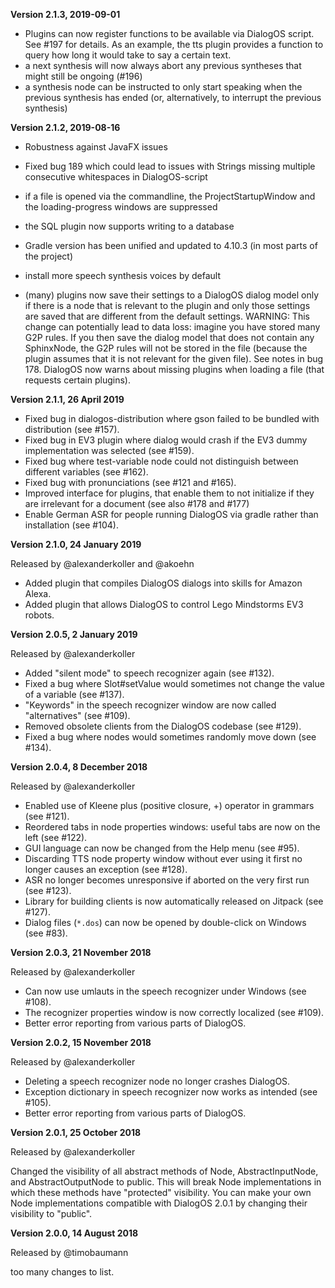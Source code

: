 **Version 2.1.3, 2019-09-01**

- Plugins can now register functions to be available via DialogOS script. See #197 for details.
  As an example, the tts plugin provides a function to query how long it would take to say a certain 
  text.
- a next synthesis will now always abort any previous syntheses that might still be ongoing (#196)
- a synthesis node can be instructed to only start speaking when the previous synthesis has ended
  (or, alternatively, to interrupt the previous synthesis)

**Version 2.1.2, 2019-08-16**

- Robustness against JavaFX issues
- Fixed bug 189 which could lead to issues with Strings missing multiple consecutive whitespaces in DialogOS-script
- if a file is opened via the commandline, the ProjectStartupWindow and the loading-progress windows are suppressed
- the SQL plugin now supports writing to a database
- Gradle version has been unified and updated to 4.10.3 (in most parts of the project)
- install more speech synthesis voices by default

- (many) plugins now save their settings to a DialogOS dialog model only if there is a node that is 
  relevant to the plugin and only those settings are saved that are different from the default settings.
  WARNING: This change can potentially lead to data loss: imagine you have stored many G2P rules. 
           If you then save the dialog model that does not contain any SphinxNode, the G2P rules will not
           be stored in the file (because the plugin assumes that it is not relevant for the given file).
  See notes in bug 178.
  DialogOS now warns about missing plugins when loading a file (that requests certain plugins).

**Version 2.1.1, 26 April 2019**

- Fixed bug in dialogos-distribution where gson failed to be bundled with distribution (see #157).
- Fixed bug in EV3 plugin where dialog would crash if the EV3 dummy implementation was selected (see #159).
- Fixed bug where test-variable node could not distinguish between different variables (see #162).
- Fixed bug with pronunciations (see #121 and #165).
- Improved interface for plugins, that enable them to not initialize if they are irrelevant for a document (see also #178 and #177)
- Enable German ASR for people running DialogOS via gradle rather than installation (see #104).

**Version 2.1.0, 24 January 2019**

Released by @alexanderkoller and @akoehn

- Added plugin that compiles DialogOS dialogs into skills for Amazon Alexa.
- Added plugin that allows DialogOS to control Lego Mindstorms EV3 robots.


**Version 2.0.5, 2 January 2019**

Released by @alexanderkoller

- Added "silent mode" to speech recognizer again (see #132).
- Fixed a bug where Slot#setValue would sometimes not change the value of a variable (see #137).
- "Keywords" in the speech recognizer window are now called "alternatives" (see #109).
- Removed obsolete clients from the DialogOS codebase (see #129).
- Fixed a bug where nodes would sometimes randomly move down (see #134).


**Version 2.0.4, 8 December 2018**

Released by @alexanderkoller

- Enabled use of Kleene plus (positive closure, +) operator in grammars (see #121).
- Reordered tabs in node properties windows: useful tabs are now on the left (see #122).
- GUI language can now be changed from the Help menu (see #95).
- Discarding TTS node property window without ever using it first no longer causes an exception (see #128).
- ASR no longer becomes unresponsive if aborted on the very first run (see #123).
- Library for building clients is now automatically released on Jitpack (see #127).
- Dialog files (`*.dos`) can now be opened by double-click on Windows (see #83).

**Version 2.0.3, 21 November 2018**

Released by @alexanderkoller

- Can now use umlauts in the speech recognizer under Windows (see #108).
- The recognizer properties window is now correctly localized (see #109).
- Better error reporting from various parts of DialogOS.


**Version 2.0.2, 15 November 2018**

Released by @alexanderkoller

- Deleting a speech recognizer node no longer crashes DialogOS.
- Exception dictionary in speech recognizer now works as intended (see #105).
- Better error reporting from various parts of DialogOS.


**Version 2.0.1, 25 October 2018**

Released by @alexanderkoller

Changed the visibility of all abstract methods of Node, AbstractInputNode, and AbstractOutputNode to public. This will break Node implementations in which these methods have "protected" visibility. You can make your own Node implementations compatible with DialogOS 2.0.1 by changing their visibility to "public".

**Version 2.0.0, 14 August 2018**

Released by @timobaumann

too many changes to list.
